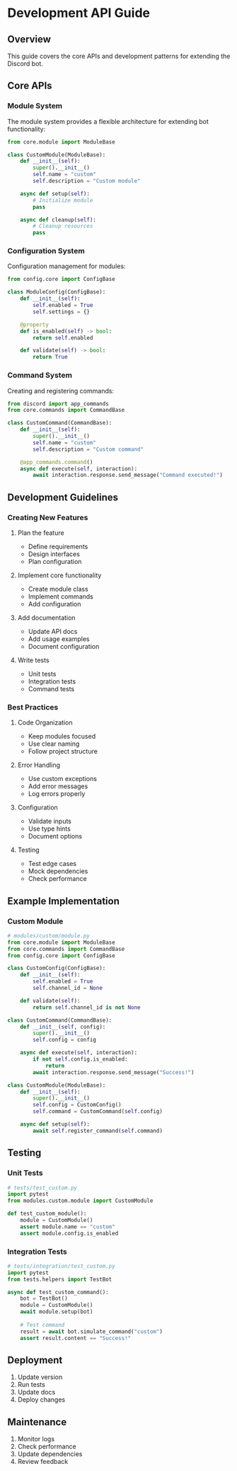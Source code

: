 # Development API Guide

## Overview

This guide covers the core APIs and development patterns for extending the Discord bot.

## Core APIs

### Module System

The module system provides a flexible architecture for extending bot functionality:

```python
from core.module import ModuleBase

class CustomModule(ModuleBase):
    def __init__(self):
        super().__init__()
        self.name = "custom"
        self.description = "Custom module"

    async def setup(self):
        # Initialize module
        pass

    async def cleanup(self):
        # Cleanup resources
        pass
```

### Configuration System

Configuration management for modules:

```python
from config.core import ConfigBase

class ModuleConfig(ConfigBase):
    def __init__(self):
        self.enabled = True
        self.settings = {}

    @property
    def is_enabled(self) -> bool:
        return self.enabled

    def validate(self) -> bool:
        return True
```

### Command System

Creating and registering commands:

```python
from discord import app_commands
from core.commands import CommandBase

class CustomCommand(CommandBase):
    def __init__(self):
        super().__init__()
        self.name = "custom"
        self.description = "Custom command"

    @app_commands.command()
    async def execute(self, interaction):
        await interaction.response.send_message("Command executed!")
```

## Development Guidelines

### Creating New Features

1. Plan the feature
   - Define requirements
   - Design interfaces
   - Plan configuration

2. Implement core functionality
   - Create module class
   - Implement commands
   - Add configuration

3. Add documentation
   - Update API docs
   - Add usage examples
   - Document configuration

4. Write tests
   - Unit tests
   - Integration tests
   - Command tests

### Best Practices

1. Code Organization
   - Keep modules focused
   - Use clear naming
   - Follow project structure

2. Error Handling
   - Use custom exceptions
   - Add error messages
   - Log errors properly

3. Configuration
   - Validate inputs
   - Use type hints
   - Document options

4. Testing
   - Test edge cases
   - Mock dependencies
   - Check performance

## Example Implementation

### Custom Module

```python
# modules/custom/module.py
from core.module import ModuleBase
from core.commands import CommandBase
from config.core import ConfigBase

class CustomConfig(ConfigBase):
    def __init__(self):
        self.enabled = True
        self.channel_id = None

    def validate(self):
        return self.channel_id is not None

class CustomCommand(CommandBase):
    def __init__(self, config):
        super().__init__()
        self.config = config

    async def execute(self, interaction):
        if not self.config.is_enabled:
            return
        await interaction.response.send_message("Success!")

class CustomModule(ModuleBase):
    def __init__(self):
        super().__init__()
        self.config = CustomConfig()
        self.command = CustomCommand(self.config)

    async def setup(self):
        await self.register_command(self.command)
```

## Testing

### Unit Tests

```python
# tests/test_custom.py
import pytest
from modules.custom.module import CustomModule

def test_custom_module():
    module = CustomModule()
    assert module.name == "custom"
    assert module.config.is_enabled
```

### Integration Tests

```python
# tests/integration/test_custom.py
import pytest
from tests.helpers import TestBot

async def test_custom_command():
    bot = TestBot()
    module = CustomModule()
    await module.setup(bot)
    
    # Test command
    result = await bot.simulate_command("custom")
    assert result.content == "Success!"
```

## Deployment

1. Update version
2. Run tests
3. Update docs
4. Deploy changes

## Maintenance

1. Monitor logs
2. Check performance
3. Update dependencies
4. Review feedback 